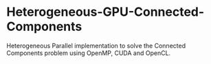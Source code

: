 # Heterogeneous-GPU-Connected-Components
Heterogeneous Parallel implementation to solve the Connected Components problem using OpenMP, CUDA and OpenCL.
